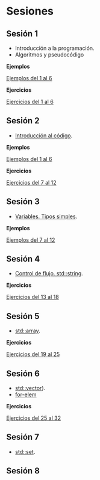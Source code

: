 # Sesiones

## Sesión 1

 * Introducción a la programación.
 * Algoritmos y pseudocódigo

**Ejemplos**

[Ejemplos del 1 al 6](./ejemplos/pseudocodigo.md)

**Ejercicios**

[Ejercicios del 1 al 6](./EJERCICIOS.md)

## Sesión 2

 * [Introducción al código](sesiones/sesion2.md).

**Ejemplos**

[Ejemplos del 1 al 6](./ejemplos/cppbasico.md)

**Ejercicios**

[Ejercicios del 7 al 12](./EJERCICIOS.md)

## Sesión 3

 * [Variables. Tipos simples](sesiones/sesion3.md).

**Ejemplos**

[Ejemplos del 7 al 12](./ejemplos/cppbasico.md)

## Sesión 4

 * [Control de flujo. std::string](sesiones/sesion4.md).

**Ejercicios**

[Ejercicios del 13 al 18](./EJERCICIOS.md)

## Sesión 5

 * [std::array](sesiones/sesion5.md).

**Ejercicios**

[Ejercicios del 19 al 25](./EJERCICIOS.md)

## Sesión 6

 * [std::vector](temario/datosstd/vector.md)).
 * [for-elem](temario/flujo/forelem.md)

**Ejercicios**

[Ejercicios del 25 al 32](./EJERCICIOS.md)

## Sesión 7

 * [std::set](temario/datosstd/set.md).

## Sesión 8
